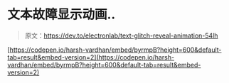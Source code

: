 # 文本故障显示动画..

> 原文：<https://dev.to/electronlab/text-glitch-reveal-animation-54lh>

[https://codepen.io/harsh-vardhan/embed/byrmpB?height=600&default-tab=result&embed-version=2](https://codepen.io/harsh-vardhan/embed/byrmpB?height=600&default-tab=result&embed-version=2)